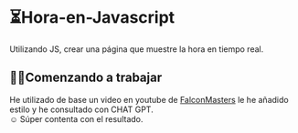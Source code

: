 # ⏳Hora-en-Javascript
Utilizando JS, crear una página que muestre la hora en tiempo real.
## 👩‍💻Comenzando a trabajar
He utilizado de base un video en youtube de [FalconMasters](www.youtube.com/watch?v=IowfM4bkyb8)
le he añadido estilo y he consultado con CHAT GPT.  
☺️ Súper contenta con el resultado.
